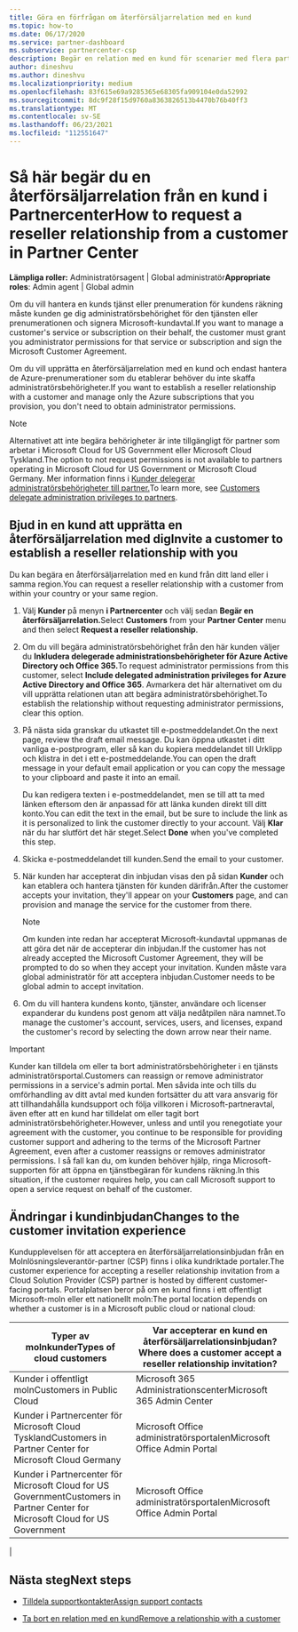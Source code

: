 ```yaml
---
title: Göra en förfrågan om återförsäljarrelation med en kund
ms.topic: how-to
ms.date: 06/17/2020
ms.service: partner-dashboard
ms.subservice: partnercenter-csp
description: Begär en relation med en kund för scenarier med flera partner, flera kanaler eller om dina delegerade administratörsbehörigheter för en kund måste återställas.
author: dineshvu
ms.author: dineshvu
ms.localizationpriority: medium
ms.openlocfilehash: 83f615e69a9285365e68305fa909104e0da52992
ms.sourcegitcommit: 8dc9f28f15d9760a8363826513b4470b76b40ff3
ms.translationtype: MT
ms.contentlocale: sv-SE
ms.lasthandoff: 06/23/2021
ms.locfileid: "112551647"
---
```

# <a name="how-to-request-a-reseller-relationship-from-a-customer-in-partner-center"></a><span data-ttu-id="69dcb-103">Så här begär du en återförsäljarrelation från en kund i Partnercenter</span><span class="sxs-lookup"><span data-stu-id="69dcb-103">How to request a reseller relationship from a customer in Partner Center</span></span>

<span data-ttu-id="69dcb-104">**Lämpliga roller:** Administratörsagent | Global administratör</span><span class="sxs-lookup"><span data-stu-id="69dcb-104">**Appropriate roles**: Admin agent | Global admin</span></span>

<span data-ttu-id="69dcb-105">Om du vill hantera en kunds tjänst eller prenumeration för kundens räkning måste kunden ge dig administratörsbehörighet för den tjänsten eller prenumerationen och signera Microsoft-kundavtal.</span><span class="sxs-lookup"><span data-stu-id="69dcb-105">If you want to manage a customer's service or subscription on their behalf, the customer must grant you administrator permissions for that service or subscription and sign the Microsoft Customer Agreement.</span></span>

<span data-ttu-id="69dcb-106">Om du vill upprätta en återförsäljarrelation med en kund och endast hantera de Azure-prenumerationer som du etablerar behöver du inte skaffa administratörsbehörigheter.</span><span class="sxs-lookup"><span data-stu-id="69dcb-106">If you want to establish a reseller relationship with a customer and manage only the Azure subscriptions that you provision, you don't need to obtain administrator permissions.</span></span>

>[!NOTE] 
><span data-ttu-id="69dcb-107">Alternativet att inte begära behörigheter är inte tillgängligt för partner som arbetar i Microsoft Cloud for US Government eller Microsoft Cloud Tyskland.</span><span class="sxs-lookup"><span data-stu-id="69dcb-107">The option to not request permissions is not available to partners operating in Microsoft Cloud for US Government or Microsoft Cloud Germany.</span></span> <span data-ttu-id="69dcb-108">Mer information finns i [Kunder delegerar administratörsbehörigheter till partner.](customers-revoke-admin-privileges.md)</span><span class="sxs-lookup"><span data-stu-id="69dcb-108">To learn more, see [Customers delegate administration privileges to partners](customers-revoke-admin-privileges.md).</span></span>

## <a name="invite-a-customer-to-establish-a-reseller-relationship-with-you"></a><span data-ttu-id="69dcb-109">Bjud in en kund att upprätta en återförsäljarrelation med dig</span><span class="sxs-lookup"><span data-stu-id="69dcb-109">Invite a customer to establish a reseller relationship with you</span></span>

<span data-ttu-id="69dcb-110">Du kan begära en återförsäljarrelation med en kund från ditt land eller i samma region.</span><span class="sxs-lookup"><span data-stu-id="69dcb-110">You can request a reseller relationship with a customer from within your country or your same region.</span></span>

1. <span data-ttu-id="69dcb-111">Välj **Kunder** på menyn **i Partnercenter** och välj sedan **Begär en återförsäljarrelation.**</span><span class="sxs-lookup"><span data-stu-id="69dcb-111">Select **Customers** from your **Partner Center** menu and then select **Request a reseller relationship**.</span></span>

2. <span data-ttu-id="69dcb-112">Om du vill begära administratörsbehörighet från den här kunden väljer du **Inkludera delegerade administrationsbehörigheter för Azure Active Directory och Office 365.**</span><span class="sxs-lookup"><span data-stu-id="69dcb-112">To request administrator permissions from this customer, select **Include delegated administration privileges for Azure Active Directory and Office 365**.</span></span> <span data-ttu-id="69dcb-113">Avmarkera det här alternativet om du vill upprätta relationen utan att begära administratörsbehörighet.</span><span class="sxs-lookup"><span data-stu-id="69dcb-113">To establish the relationship without requesting administrator permissions, clear this option.</span></span>

3. <span data-ttu-id="69dcb-114">På nästa sida granskar du utkastet till e-postmeddelandet.</span><span class="sxs-lookup"><span data-stu-id="69dcb-114">On the next page, review the draft email message.</span></span> <span data-ttu-id="69dcb-115">Du kan öppna utkastet i ditt vanliga e-postprogram, eller så kan du kopiera meddelandet till Urklipp och klistra in det i ett e-postmeddelande.</span><span class="sxs-lookup"><span data-stu-id="69dcb-115">You can open the draft message in your default email application or you can copy the message to your clipboard and paste it into an email.</span></span>

   <span data-ttu-id="69dcb-116">Du kan redigera texten i e-postmeddelandet, men se till att ta med länken eftersom den är anpassad för att länka kunden direkt till ditt konto.</span><span class="sxs-lookup"><span data-stu-id="69dcb-116">You can edit the text in the email, but be sure to include the link as it is personalized to link the customer directly to your account.</span></span> <span data-ttu-id="69dcb-117">Välj **Klar** när du har slutfört det här steget.</span><span class="sxs-lookup"><span data-stu-id="69dcb-117">Select **Done** when you've completed this step.</span></span>

4. <span data-ttu-id="69dcb-118">Skicka e-postmeddelandet till kunden.</span><span class="sxs-lookup"><span data-stu-id="69dcb-118">Send the email to your customer.</span></span>

5. <span data-ttu-id="69dcb-119">När kunden har accepterat din inbjudan visas den på sidan **Kunder** och kan etablera och hantera tjänsten för kunden därifrån.</span><span class="sxs-lookup"><span data-stu-id="69dcb-119">After the customer accepts your invitation, they'll appear on your **Customers** page, and can provision and manage the service for the customer from there.</span></span>

   > [!NOTE]
   > <span data-ttu-id="69dcb-120">Om kunden inte redan har accepterat Microsoft-kundavtal uppmanas de att göra det när de accepterar din inbjudan.</span><span class="sxs-lookup"><span data-stu-id="69dcb-120">If the customer has not already accepted the Microsoft Customer Agreement, they will be prompted to do so when they accept your invitation.</span></span> <span data-ttu-id="69dcb-121">Kunden måste vara global administratör för att acceptera inbjudan.</span><span class="sxs-lookup"><span data-stu-id="69dcb-121">Customer needs to be global admin to accept invitation.</span></span>

6. <span data-ttu-id="69dcb-122">Om du vill hantera kundens konto, tjänster, användare och licenser expanderar du kundens post genom att välja nedåtpilen nära namnet.</span><span class="sxs-lookup"><span data-stu-id="69dcb-122">To manage the customer's account, services, users, and licenses, expand the customer's record by selecting the down arrow near their name.</span></span>

> [!IMPORTANT]  
> <span data-ttu-id="69dcb-123">Kunder kan tilldela om eller ta bort administratörsbehörigheter i en tjänsts administratörsportal.</span><span class="sxs-lookup"><span data-stu-id="69dcb-123">Customers can reassign or remove administrator permissions in a service's admin portal.</span></span> <span data-ttu-id="69dcb-124">Men såvida inte och tills du omförhandling av ditt avtal med kunden fortsätter du att vara ansvarig för att tillhandahålla kundsupport och följa villkoren i Microsoft-partneravtal, även efter att en kund har tilldelat om eller tagit bort administratörsbehörigheter.</span><span class="sxs-lookup"><span data-stu-id="69dcb-124">However, unless and until you renegotiate your agreement with the customer, you continue to be responsible for providing customer support and adhering to the terms of the Microsoft Partner Agreement, even after a customer reassigns or removes administrator permissions.</span></span> <span data-ttu-id="69dcb-125">I så fall kan du, om kunden behöver hjälp, ringa Microsoft-supporten för att öppna en tjänstbegäran för kundens räkning.</span><span class="sxs-lookup"><span data-stu-id="69dcb-125">In this situation, if the customer requires help, you can call Microsoft support to open a service request on behalf of the customer.</span></span>

## <a name="changes-to-the-customer-invitation-experience"></a><span data-ttu-id="69dcb-126">Ändringar i kundinbjudan</span><span class="sxs-lookup"><span data-stu-id="69dcb-126">Changes to the customer invitation experience</span></span>

<span data-ttu-id="69dcb-127">Kundupplevelsen för att acceptera en återförsäljarrelationsinbjudan från en Molnlösningsleverantör-partner (CSP) finns i olika kundriktade portaler.</span><span class="sxs-lookup"><span data-stu-id="69dcb-127">The customer experience for accepting a reseller relationship invitation from a Cloud Solution Provider (CSP) partner is hosted by different customer-facing portals.</span></span> <span data-ttu-id="69dcb-128">Portalplatsen beror på om en kund finns i ett offentligt Microsoft-moln eller ett nationellt moln:</span><span class="sxs-lookup"><span data-stu-id="69dcb-128">The portal location depends on whether a customer is in a Microsoft public cloud or national cloud:</span></span>

|<span data-ttu-id="69dcb-129">Typer av molnkunder</span><span class="sxs-lookup"><span data-stu-id="69dcb-129">Types of cloud customers</span></span>  | <span data-ttu-id="69dcb-130">Var accepterar en kund en återförsäljarrelationsinbjudan?</span><span class="sxs-lookup"><span data-stu-id="69dcb-130">Where does a customer accept a reseller relationship invitation?</span></span> |
|---------|---------
| <span data-ttu-id="69dcb-131">Kunder i offentligt moln</span><span class="sxs-lookup"><span data-stu-id="69dcb-131">Customers in Public Cloud</span></span> | <span data-ttu-id="69dcb-132">Microsoft 365 Administrationscenter</span><span class="sxs-lookup"><span data-stu-id="69dcb-132">Microsoft 365 Admin Center</span></span> |
| <span data-ttu-id="69dcb-133">Kunder i Partnercenter för Microsoft Cloud Tyskland</span><span class="sxs-lookup"><span data-stu-id="69dcb-133">Customers in Partner Center for Microsoft Cloud Germany</span></span> | <span data-ttu-id="69dcb-134">Microsoft Office administratörsportalen</span><span class="sxs-lookup"><span data-stu-id="69dcb-134">Microsoft Office Admin Portal</span></span> |
| <span data-ttu-id="69dcb-135">Kunder i Partnercenter för Microsoft Cloud for US Government</span><span class="sxs-lookup"><span data-stu-id="69dcb-135">Customers in Partner Center for Microsoft Cloud for US Government</span></span> | <span data-ttu-id="69dcb-136">Microsoft Office administratörsportalen</span><span class="sxs-lookup"><span data-stu-id="69dcb-136">Microsoft Office Admin Portal</span></span> |
|

## <a name="next-steps"></a><span data-ttu-id="69dcb-137">Nästa steg</span><span class="sxs-lookup"><span data-stu-id="69dcb-137">Next steps</span></span>

- [<span data-ttu-id="69dcb-138">Tilldela supportkontakter</span><span class="sxs-lookup"><span data-stu-id="69dcb-138">Assign support contacts</span></span>](assign-support-contacts.md)

- [<span data-ttu-id="69dcb-139">Ta bort en relation med en kund</span><span class="sxs-lookup"><span data-stu-id="69dcb-139">Remove a relationship with a customer</span></span>](remove-a-relationship.md)

